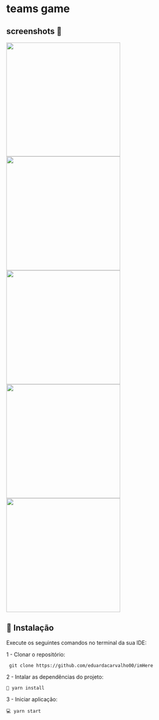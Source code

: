 # teams game

## screenshots 📱

<div display='flex'  flex-direction='row'>
  <img src="https://user-images.githubusercontent.com/99972177/217050929-ff944f93-885b-4d8c-9662-f99c0c7f7ad7.png" width="300"/>
  <img src="https://user-images.githubusercontent.com/99972177/217050933-5ae47950-5a0d-4b56-ae7e-f78d327bdc8e.png" width="300"/>
  <img src="https://user-images.githubusercontent.com/99972177/217050937-4e7f0e5a-f3ee-40cc-a908-2625c701f9b9.png" width="300"/>
  <img src="https://user-images.githubusercontent.com/99972177/217050940-d36c9d23-a25f-4aee-9d7e-5fdc512f34f1.png" width="300"/>
  <img src="https://user-images.githubusercontent.com/99972177/217050954-4058bd64-46a0-495d-8c7c-a8ae7022137f.png" width="300"/>
</div>



## 🔧 Instalação
Execute os seguintes comandos no terminal da sua IDE:

1 - Clonar o repositório:
```
 git clone https://github.com/eduardacarvalho00/imHere
```
2 - Intalar as dependências do projeto:
```
🧰 yarn install
```
3 - Iniciar aplicação:
```
💻 yarn start
```
